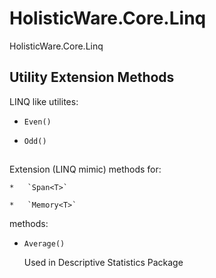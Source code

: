 # HolisticWare.Core.Linq

HolisticWare.Core.Linq

## Utility Extension Methods

LINQ like utilites:

*   `Even()`

*   `Odd()`

##

Extension (LINQ mimic) methods for:

    *   `Span<T>` 
    
    *   `Memory<T>`


methods:

*   `Average()`

    Used in Descriptive Statistics Package
